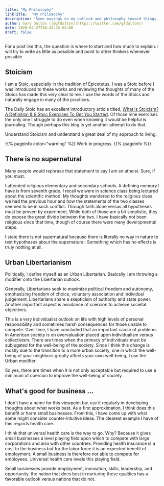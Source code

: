 ```yaml
---
title: "My Philosophy"
linkTitle:  "My Philosophy"
description: "Some musings on my outlook and philosophy toward things. It may inform some other thoughts that I have."
author: Gary Dalton ([@gfdalton](https://twitter.com/gfdalton))
date: 2020-04-27T16:22:35-05:00
draft: false
---
```


For a post like this, the question is where to start and how much to explain. I will try to write as little as possible and point to other thinkers whenever possible.

## Stoicism

I am a Stoic, especially in the tradition of Epicetetus. I was a Stoic before I was introduced to these works and reviewing the thoughts of many of the Stoics has made this very clear to me. I use the words of the Stoics and naturally engage in many of the practices.

The Daily Stoic has an excellent introductory article titled, [What Is Stoicism? A Definition & 9 Stoic Exercises To Get You Started](https://dailystoic.com/what-is-stoicism-a-definition-3-stoic-exercises-to-get-you-started/). Of those nine exercises the only one I struggle to do even when knowing it would be helpful is journaling. Though perhaps this blog is yet another attempt to do that.

Understand Stoicism and understand a great deal of my approach to living.

{{% pageinfo color="warning" %}}
Work in progress.
{{% /pageinfo %}}


## There is no supernatural

Many people would rephrase that statement to say I am an atheist. Sure, if you must.

I attended religious elementary and secondary schools. A defining memory I have is from seventh grade. I recall we were in science class being lectured about the scientific method. My thoughts wandered to the religious class we had the previous hour and how the statements of the two classes seemed to be in such conflict. Through faith alone versus all hypotheses must be proven by experiment. While both of those are a bit simplistic, they do expose the great divide between the two. I have basically not been religious since that time, though of course there were many developmental steps.

I state there is not supernatural because there is literally no way in nature to test hypotheses about the supernatural. Something which has no effects is truly nothing at all.

## Urban Libertarianism

Politically, I define myself as an Urban Libertarian. Basically I am throwing a modifier onto the Libertarian outlook.

Generally, Libertarians seek to maximize political freedom and autonomy, emphasizing freedom of choice, voluntary association and individual judgement. Libertarians share a skepticism of authority and state power. Another important aspect is avoidance of coercion to achieve societal objectives.

This is a very individualist outlook on life with high levels of personal responsibility and sometimes harsh consequences for those unable to compete. Over time, I have concluded that an important cause of problems in American society is on overvaluation placed upon individualism versus collectivism. There are times when the primacy of individuals must be subjugated for the well-being of the society. Since I think this change is mostly due to the transition to a more urban society, one in which the well-being of your neighbors greatly affects your own well-being, I use the Urban modifier.

So yes, there are times when it is not only acceptable but required to use a minimum of coercion to improve the well-being of society.

## What's good for business ...

I don't have a name for this viewpoint but use it regularly in developing thoughts about what works best. As a first approximation, I think does this benefit or harm small businesses. From this, I have come up with what some might consider counter-intuitive ideas. The clearest example I have of this regards health care.

I think that universal health care is the way to go. Why? Because it gives small businesses a level playing field upon which to compete with large corporations and also with other countries. Providing health insurance is a cost to the business but for the labor force it is an expected benefit of employment. A small business is therefore not able to compete for employees. Universal health care levels this playing field.

Small businesses provide employment, innovation, skills, leadership, and opportunity. the nation that does best in nurturing these qualities has a favorable outlook versus nations that do not.



